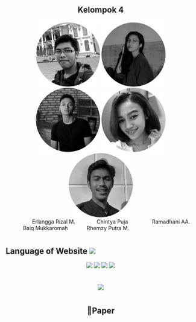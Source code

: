 
## <p align="center"><b>Kelompok 4</b></p>

<div align="center">
  
   <img src="https://github.com/Erlangga-stonks/About_me_KebunTehWonosari/blob/main/photos/er.png" width="170px">
  <img src="https://github.com/Erlangga-stonks/About_me_KebunTehWonosari/blob/main/photos/tya.png" width="170px">
  <img src="https://github.com/Erlangga-stonks/About_me_KebunTehWonosari/blob/main/photos/rama.png" width="170px">
  <img src="https://github.com/Erlangga-stonks/About_me_KebunTehWonosari/blob/main/photos/putri.png" width="170px">
  <img src="https://github.com/Erlangga-stonks/About_me_KebunTehWonosari/blob/main/photos/rhemzy.png" width="170px">
</div>  


  <tr>
    <th float="left" width="100px">&ensp;&ensp;&ensp;&ensp;&ensp;&ensp;&ensp;&ensp;&ensp;&ensp;Erlangga Rizal M. &ensp;&ensp;&ensp;&ensp;&ensp;&ensp;&ensp; Chintya Puja &ensp;&ensp;&ensp;&ensp;&ensp;&ensp;&ensp;&ensp; Ramadhani AA. &ensp;&ensp;&ensp;&ensp;&ensp;&ensp; Baiq Mukkaromah &ensp;&ensp;&ensp;&ensp;&ensp;&ensp; Rhemzy Putra M.</th>
  </tr>

  
  #
  
  ## Language of Website <img src="https://i.pinimg.com/originals/b5/01/3d/b5013de0baec1cb12e8e6975fa7b5eb2.gif" width="100px">
  <div align="center">
  <img src="https://img.shields.io/badge/Windows-0078D6?style=for-the-badge&logo=windows&logoColor=white">
  <img src="https://img.shields.io/badge/HTML-239120?style=for-the-badge&logo=html5&logoColor=white">
  <img src="https://img.shields.io/badge/CSS-239120?&style=for-the-badge&logo=css3&logoColor=white">
  <img src="https://img.shields.io/badge/JavaScript-F7DF1E?style=for-the-badge&logo=javascript&logoColor=black">
 
  #
  
  <div align="center">
  <img src="https://github-readme-stats.vercel.app/api/top-langs/?username=Erlangga-stonks&theme=blue-green">
  </div>
 
  #
  
  ## 📑Paper
  
  
